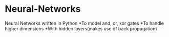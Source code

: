 # Neural-Networks
Neural Networks written in Python
*To model and, or, xor gates
*To handle higher dimensions
*With hidden layers(makes use of back propagation)
